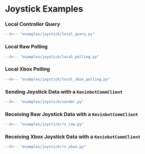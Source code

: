 # Joystick Examples

### Local Controller Query
```python title="examples/joystick/local_query.py" linenums="1" 
--8<-- "examples/joystick/local_query.py"
```

### Local Raw Polling
```python title="examples/joystick/local_polling.py" linenums="1" 
--8<-- "examples/joystick/local_polling.py"
```

### Local Xbox Polling
```python title="examples/joystick/local_xbox_polling.py" linenums="1" 
--8<-- "examples/joystick/local_xbox_polling.py"
```

### Sending Joystick Data with a `KevinbotCommClient`
```python title="examples/joystick/sender.py" linenums="1" 
--8<-- "examples/joystick/sender.py"
```

### Receiving Raw Joystick Data with a `KevinbotCommClient`
```python title="examples/joystick/rx_raw.py" linenums="1" 
--8<-- "examples/joystick/rx_raw.py"
```

### Receiving Xbox Joystick Data with a `KevinbotCommClient`
```python title="examples/joystick/rx_xbox.py" linenums="1" 
--8<-- "examples/joystick/rx_xbox.py"
```